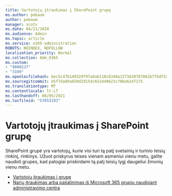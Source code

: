 ```yaml
---
title: Vartotojų įtraukimas į SharePoint grupę
ms.author: pebaum
author: pebaum
manager: scotv
ms.date: 04/21/2020
ms.audience: Admin
ms.topic: article
ms.service: o365-administration
ROBOTS: NOINDEX, NOFOLLOW
localization_priority: Normal
ms.collection: Adm_O365
ms.custom:
- "9000237"
- "3199"
ms.openlocfilehash: bec5c47b149329f9fa0a6110c6340a1271620787062b7fbdf2d8d4b96b97b202
ms.sourcegitcommit: b5f7da89a650d2915dc652449623c78be6247175
ms.translationtype: MT
ms.contentlocale: lt-LT
ms.lasthandoff: 08/05/2021
ms.locfileid: "53953193"
---
```

# <a name="add-users-to-a-sharepoint-group"></a>Vartotojų įtraukimas į SharePoint grupę

SharePoint grupė yra vartotojų, kurie visi turi tą patį svetainių ir turinio teisių rinkinį, rinkinys. Užuot priskyrus teises vienam asmeniui vienu metu, galite naudoti grupes, kad patogiai priskirdami tą patį teisių lygį daugeliui žmonių vienu metu.

- [Vartotojų įtraukimas į grupę](https://docs.microsoft.com/sharepoint/customize-sharepoint-site-permissions#add-users-to-a-group)
- [Narių įtraukimas arba pašalinimas iš Microsoft 365 grupių naudojant administravimo centrą](https://docs.microsoft.com/microsoft-365/admin/create-groups/add-or-remove-members-from-groups)
